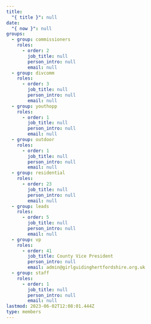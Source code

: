 ```yaml
---
title:
  "{ title }": null
date:
  "{ now }": null
groups:
  - group: commissioners
    roles:
      - order: 2
        job_title: null
        person_intro: null
        email: null
  - group: divcomm
    roles:
      - order: 3
        job_title: null
        person_intro: null
        email: null
  - group: youthopp
    roles:
      - order: 1
        job_title: null
        person_intro: null
        email: null
  - group: outdoor
    roles:
      - order: 1
        job_title: null
        person_intro: null
        email: null
  - group: residential
    roles:
      - order: 23
        job_title: null
        person_intro: null
        email: null
  - group: leads
    roles:
      - order: 5
        job_title: null
        person_intro: null
        email: null
  - group: vp
    roles:
      - order: 41
        job_title: County Vice President
        person_intro: null
        email: admin@girlguidinghertfordshire.org.uk
  - group: staff
    roles:
      - order: 1
        job_title: null
        person_intro: null
        email: null
lastmod: 2023-06-02T12:08:01.444Z
type: members
---
```

